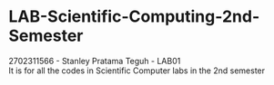# LAB-Scientific-Computing-2nd-Semester

2702311566 - Stanley Pratama Teguh - LAB01
<br>
It is for all the codes in Scientific Computer labs in the 2nd semester

